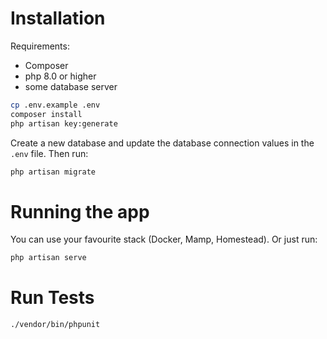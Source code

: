# Installation

Requirements:
- Composer
- php 8.0 or higher
- some database server

```bash
cp .env.example .env
composer install
php artisan key:generate
```

Create a new database and update the database connection values in the `.env` file. 
Then run:

```bash 
php artisan migrate
```

# Running the app

You can use your favourite stack (Docker, Mamp, Homestead). Or just run:

```bash
php artisan serve
```

# Run Tests

```bash
./vendor/bin/phpunit
```
